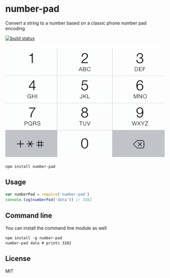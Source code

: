 # number-pad

Convert a string to a number based on a classic phone number pad encoding

[![build status](http://img.shields.io/travis/mafintosh/number-pad.svg?style=flat)](http://travis-ci.org/mafintosh/number-pad)

![number-pad](number-pad.png)

```
npm install number-pad
```

## Usage

``` js
var numberPad = require('number-pad')
console.log(numberPad('data')) // 3282
```

## Command line

You can install the command line module as well

```
npm install -g number-pad
number-pad data # prints 3282
```

## License

MIT
